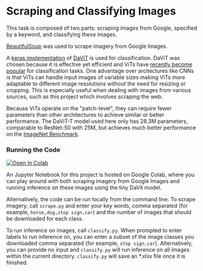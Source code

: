 # Scraping and Classifying Images

This task is composed of two parts: scraping images from Google, specified by a keyword, and classifying these images. 

[BeautifulSoup](https://pypi.org/project/beautifulsoup4/) was used to scrape imagery from Google Images.

A [keras implementation](https://github.com/leondgarse/keras_cv_attention_models/tree/main/keras_cv_attention_models/davit) of [DaViT](https://arxiv.org/abs/2204.03645) is used for classification. DaViT was chosen because it is effective yet efficient and ViTs have [recently become popular](https://viso.ai/deep-learning/vision-transformer-vit/) for classification tasks. One advantage over arcitectures like CNNs is that ViTs can handle input images of variable sizes making ViTs more adaptable to different image resolutions without the need for resizing or cropping. This is especially useful when dealing with images from various sources, such as this project which involves scraping the web. 

Because ViTs operate on the "patch-level", they can require fewer parameters than other architectures to achieve similar or better performance. The DaViT-T model used here only has 28.3M parameters, comparable to ResNet-50 with 25M, but achieves much better performance on the [ImageNet Benchmark](https://paperswithcode.com/sota/image-classification-on-imagenet). 


### Running the Code

[![Open In Colab](https://colab.research.google.com/assets/colab-badge.svg)](https://colab.research.google.com/github/kittyschulz/scraped_image_classification/blob/main/scrape_and_classify.ipynb)

An Jupyter Notebook for this project is hosted on Google Colab, where you can play around with both scraping imagery from Google Images and running inference on these images using the tiny DaVit model.

Alternatively, the code can be run locally from the command line. To scrape imagery, call `scrape.py` and enter your key words, comma separated (for example, `horse,dog,stop sign,car`) and the number of images that should be downloaded for each class.

To run inference on images, call `classify.py`. When prompted to enter labels to run inference on, you can enter a subset of the image classes you downloaded comma separated (for example, `stop sign,car`). Alternatively, you can provide no input and `classify.py` will run inference on all images within the current directory. `classify.py` will save an *.xlsx file once it is finished.
